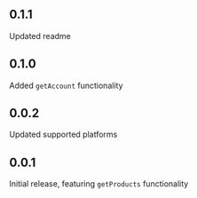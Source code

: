 ## 0.1.1

Updated readme

## 0.1.0

Added `getAccount` functionality

## 0.0.2

Updated supported platforms

## 0.0.1

Initial release, featuring `getProducts` functionality
